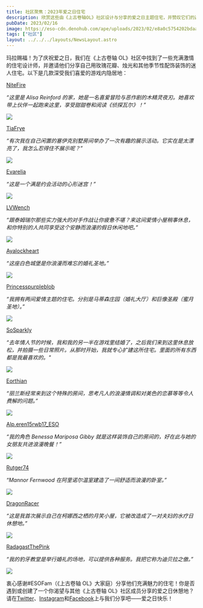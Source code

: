 ```yaml
---
title: 社区聚焦：2023年爱之日住宅
description: 欣赏这些由《上古卷轴OL》社区设计与分享的爱之日主题住宅，并赞叹它们的迷人魅力。
pubDate: 2023/02/16
image: https://eso-cdn.denohub.com/ape/uploads/2023/02/e8a0c5754202bdaa5dcc4124c42d9e4c.jpg
tags: ["社区"]
layout: ../../../layouts/NewsLayout.astro
---
```


玛拉赐福！为了庆祝爱之日，我们在《上古卷轴
OL》社区中找到了一些充满激情的住宅设计师，并邀请他们分享自己用玫瑰花瓣、烛光和其他季节性配饰装饰的迷人住宅。以下是几款深受我们喜爱的游戏内隐居地：

[NiteFire](https://forums.elderscrollsonline.com/en/discussion/comment/7799646/#Comment_7799646)

_“这里是 Alisa Reinford
的家，她是一名喜爱冒险与恶作剧的木精灵夜刃。她喜欢带上伙伴一起跑来这里，享受甜甜卷和阅读《侦探瓦尔》！”_

![](https://eso-cdn.denohub.com/ape/uploads/2023/02/01e76f84f15057598031970a12685bc3.jpg)

[TiaFrye](https://forums.elderscrollsonline.com/en/discussion/comment/7799752/#Comment_7799752)

_“有次我在自己闲置的塞伊克别墅房间举办了一次有趣的展示活动。它实在是太漂亮了，我怎么忍得住不展示呢？”_

![](https://eso-cdn.denohub.com/ape/uploads/2023/02/d052c8e52043cf188c5b6b99d4fc813a.jpg)

[Evarelia](https://forums.elderscrollsonline.com/en/discussion/comment/7799982/#Comment_7799982)

_“这是一个满是约会活动的心形迷宫！”_

![](https://eso-cdn.denohub.com/ape/uploads/2023/02/004f89f887b2fcb193390f5cf308752f.png)

[LVWench](https://forums.elderscrollsonline.com/en/discussion/comment/7800288/#Comment_7800288)

_“跟泰姆瑞尔那些实力强大的对手作战让你疲惫不堪？来这间爱情小屋稍事休息，和你特别的人共同享受这个安静而浪漫的假日休闲地吧。”_

![](https://eso-cdn.denohub.com/ape/uploads/2023/02/85efb66b71463dd0d588d46ef8a17666.png)

[Ayalockheart](https://forums.elderscrollsonline.com/en/discussion/comment/7801061/#Comment_7801061)

_“这座白色城堡是你浪漫而难忘的婚礼圣地。”_

![](https://eso-cdn.denohub.com/ape/uploads/2023/02/ca207b2da126b28992e1accd6c00419a.png)

[Princesspurpleblob](https://forums.elderscrollsonline.com/en/discussion/comment/7801097/#Comment_7801097)

_“我拥有两间爱情主题的住宅。分别是马蒂森庄园（婚礼大厅）和巨像圣殿（蜜月圣地）。”_

![](https://eso-cdn.denohub.com/ape/uploads/2023/02/0761b7fe685a2db83eefc1ab438548ed.jpg)

[SoSparkly](https://forums.elderscrollsonline.com/en/discussion/comment/7801217/#Comment_7801217)

_“去年情人节的时候，我和我的另一半在游戏里结婚了，之后我们来到这里休息放松，并拍摄一些日常照片。从那时开始，我就专心扩建这所住宅。里面的所有东西都是我最喜欢的。"_

![](https://eso-cdn.denohub.com/ape/uploads/2023/02/99a1930edff82654382a1ebb29311337.jpg)

[Eorthian](https://forums.elderscrollsonline.com/en/discussion/comment/7801689/#Comment_7801689)

_“丽兰斯经常来到这个特殊的房间，思考凡人的浪漫情调和对美色的恋慕等等令人费解的问题。”_

![](https://eso-cdn.denohub.com/ape/uploads/2023/02/b5f8c573a04560bd8e15daaa42e61e24.jpg)

[Alp.eren15rwb17_ESO](https://forums.elderscrollsonline.com/en/discussion/comment/7802085/#Comment_7802085)

_“我的角色 Benessa Mariposa Gibby 就是这样装饰自己的房间的，好在此与她的女朋友共进浪漫晚餐！”_

![](https://eso-cdn.denohub.com/ape/uploads/2023/02/374e7d75287034d200ca11d99cef0863.jpg)

[Rutger74](https://forums.elderscrollsonline.com/en/discussion/comment/7804418/#Comment_7804418)

_“Mannor Fernwood 在阿里诺尔温室建造了一间舒适而浪漫的卧室。”_

![](https://eso-cdn.denohub.com/ape/uploads/2023/02/d162c955614f16c34e198c9a2bd29e12.jpg)

[DragonRacer](https://forums.elderscrollsonline.com/en/discussion/comment/7805192/#Comment_7805192)

_“这是我首次展示自己在柯娜西之栖的月笑小屋，它被改造成了一对夫妇的水疗日休憩地。”_

![](https://eso-cdn.denohub.com/ape/uploads/2023/02/4c0c785904f2aa6f36cca5e9a7689473.jpg)

[RadagastThePink](https://forums.elderscrollsonline.com/en/discussion/comment/7809249/#Comment_7809249)

_“我的豹牙教堂是举行婚礼的场地，可以提供各种服务。我把它称为迪贝拉之傲。”_

![](https://eso-cdn.denohub.com/ape/uploads/2023/02/3ccc7dd53ed93da0d9b0b689e0e3c285.png)

衷心感谢#ESOFam（《上古卷轴 OL》大家庭）分享他们充满魅力的住宅！你是否遇到或创建了一个你渴望与其他《上古卷轴
OL》社区成员分享的爱之日休憩地？请在[Twitter](https://twitter.com/TESOnline)、[Instagram](https://www.instagram.com/elderscrollsonline/)和[Facebook](https://www.facebook.com/ElderScrollsOnline)上与我们分享吧——爱之日快乐！
